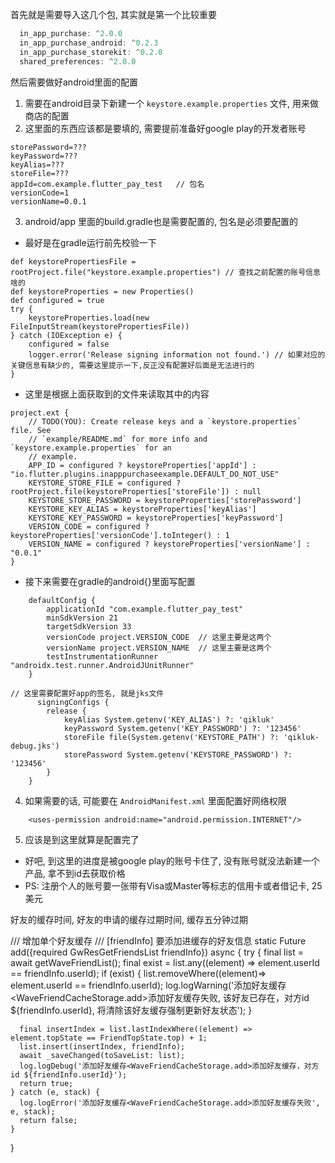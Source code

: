 首先就是需要导入这几个包, 其实就是第一个比较重要
```dart
  in_app_purchase: ^2.0.0
  in_app_purchase_android: ^0.2.3
  in_app_purchase_storekit: ^0.2.0
  shared_preferences: ^2.0.0
```

然后需要做好android里面的配置

1. 需要在android目录下新建一个 `keystore.example.properties` 文件, 用来做商店的配置
2. 这里面的东西应该都是要填的, 需要提前准备好google play的开发者账号
```
storePassword=???
keyPassword=???
keyAlias=???
storeFile=???
appId=com.example.flutter_pay_test   // 包名
versionCode=1
versionName=0.0.1
```

3. android/app 里面的build.gradle也是需要配置的, 包名是必须要配置的
- 最好是在gradle运行前先校验一下
```
def keystorePropertiesFile = rootProject.file("keystore.example.properties") // 查找之前配置的账号信息啥的
def keystoreProperties = new Properties()
def configured = true
try {
    keystoreProperties.load(new FileInputStream(keystorePropertiesFile))
} catch (IOException e) {
    configured = false
    logger.error('Release signing information not found.') // 如果对应的关键信息有缺少的, 需要这里提示一下,反正没有配置好后面是无法进行的
}
```
- 这里是根据上面获取到的文件来读取其中的内容
```
project.ext {
    // TODO(YOU): Create release keys and a `keystore.properties` file. See
    // `example/README.md` for more info and `keystore.example.properties` for an
    // example.
    APP_ID = configured ? keystoreProperties['appId'] : "io.flutter.plugins.inapppurchaseexample.DEFAULT_DO_NOT_USE"
    KEYSTORE_STORE_FILE = configured ? rootProject.file(keystoreProperties['storeFile']) : null
    KEYSTORE_STORE_PASSWORD = keystoreProperties['storePassword']
    KEYSTORE_KEY_ALIAS = keystoreProperties['keyAlias']
    KEYSTORE_KEY_PASSWORD = keystoreProperties['keyPassword']
    VERSION_CODE = configured ? keystoreProperties['versionCode'].toInteger() : 1
    VERSION_NAME = configured ? keystoreProperties['versionName'] : "0.0.1"
}
```
- 接下来需要在gradle的android{}里面写配置
```
    defaultConfig {
        applicationId "com.example.flutter_pay_test"
        minSdkVersion 21
        targetSdkVersion 33
        versionCode project.VERSION_CODE  // 这里主要是这两个
        versionName project.VERSION_NAME  // 这里主要是这两个
        testInstrumentationRunner "androidx.test.runner.AndroidJUnitRunner"
    }

// 这里需要配置好app的签名, 就是jks文件
      signingConfigs {
        release {
            keyAlias System.getenv('KEY_ALIAS') ?: 'qikluk'
            keyPassword System.getenv('KEY_PASSWORD') ?: '123456'
            storeFile file(System.getenv('KEYSTORE_PATH') ?: 'qikluk-debug.jks')
            storePassword System.getenv('KEYSTORE_PASSWORD') ?: '123456'
        }
    }

```
4. 如果需要的话, 可能要在 `AndroidManifest.xml` 里面配置好网络权限
```
    <uses-permission android:name="android.permission.INTERNET"/>
```

5. 应该是到这里就算是配置完了


- 好吧, 到这里的进度是被google play的账号卡住了, 没有账号就没法新建一个产品, 拿不到id去获取价格
- PS: 注册个人的账号要一张带有Visa或Master等标志的信用卡或者借记卡, 25美元





好友的缓存时间, 好友的申请的缓存过期时间, 缓存五分钟过期
















  /// 增加单个好友缓存
  /// [friendInfo] 要添加进缓存的好友信息
  static Future<bool> add({required GwResGetFriendsList friendInfo}) async {
    try {
      final list = await getWaveFriendList();
      final exist = list.any((element) => element.userId == friendInfo.userId);
      if (exist) {
        list.removeWhere((element)=> element.userId == friendInfo.userId);
        log.logWarning('添加好友缓存<WaveFriendCacheStorage.add>添加好友缓存失败, 该好友已存在，对方id ${friendInfo.userId}, 将清除该好友缓存强制更新好友状态');
      }

      final insertIndex = list.lastIndexWhere((element) => element.topState == FriendTopState.top) + 1;
      list.insert(insertIndex, friendInfo);
      await _saveChanged(toSaveList: list);
      log.logDebug('添加好友缓存<WaveFriendCacheStorage.add>添加好友缓存，对方id ${friendInfo.userId}');
      return true;
    } catch (e, stack) {
      log.logError('添加好友缓存<WaveFriendCacheStorage.add>添加好友缓存失败', e, stack);
      return false;
    }
  }